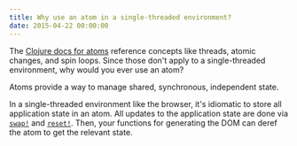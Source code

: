 ```yaml
---
title: Why use an atom in a single-threaded environment?
date: 2015-04-22 00:00:00
---
```

The [Clojure docs for atoms][atoms] reference concepts like threads, atomic changes, and spin loops. Since those don't apply to a single-threaded environment, why would you ever use an atom?

Atoms provide a way to manage shared, synchronous, independent state.

In a single-threaded environment like the browser, it's idiomatic to store all application state in an atom. All updates to the application state are done via [`swap!`][swap!] and [`reset!`][reset!]. Then, your functions for generating the DOM can deref the atom to get the relevant state.

[atoms]: http://clojure.org/atoms
[swap!]: http://clojure.github.io/clojure/clojure.core-api.html#clojure.core/swap!
[reset!]: http://clojure.github.io/clojure/clojure.core-api.html#clojure.core/reset!

